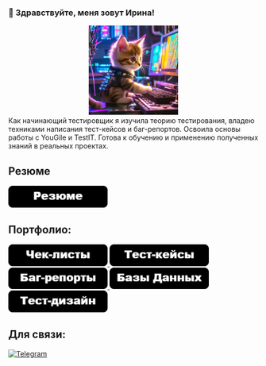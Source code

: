 ### 🎯 Здравствуйте, меня зовут Ирина!
<div align="center"> 
  <img src="https://github.com/IrinaSDr/irinasdr/blob/main/assets/cat.png" alt="The Cat" width="180"/>
</div>
Как начинающий тестировщик я изучила теорию тестирования, владею техниками написания тест-кейсов и баг-репортов. Освоила основы работы с YouGile и TestIT. 
Готова к обучению и применению полученных знаний в реальных проектах.

## Резюме 
<a href="https://drive.google.com/file/d/14tvfLk_NuSoB1IC5EEEz2vztKjx6Mjdx/view?usp=sharing" target="_blank">
  <img src="https://github.com/IrinaSDr/irinasdr/blob/main/assets/rez.png" alt="rezume" width="200"/>
</a>


## Портфолио:
<a href="https://docs.google.com/spreadsheets/d/1urQNjxcuVjekhh3uBRE5ml-wocPt8QRMuDcLoTZzw-E/edit?usp=sharing" target="_blank">
  <img src="https://github.com/IrinaSDr/irinasdr/blob/main/assets/chek.png" alt="Чек-листы" width="200"/>
</a>
<a href="https://docs.google.com/spreadsheets/d/1xWSQZ5o_ZcTzMX12lGDwwgHAtHIzQ5m8gipH63ILras/edit?usp=sharing" target="_blank">
  <img src="https://github.com/IrinaSDr/irinasdr/blob/main/assets/test.png" alt="Тест-кейсы" width="200"/>
</a>
<a href="https://docs.google.com/spreadsheets/d/1iDhfQma4gn-jIItFiwnZAnkW4QUuSeB_wAg5FsfW_Nc/edit?usp=sharing" target="_blank">
  <img src="https://github.com/IrinaSDr/irinasdr/blob/main/assets/bag.png" alt="Баг-репорты" width="200"/>
</a>
<a href="https://drive.google.com/file/d/1H2QiXJJjtYkr9EvjzrocTyyln2xc-t6P/view?usp=sharing" target="_blank">
  <img src="https://github.com/IrinaSDr/irinasdr/blob/main/assets/bd.png" alt="Базы Данных" width="200"/>
</a>
<a href="https://drive.google.com/file/d/19V8NpMo4zybqe4uDI6betNR0q9-o1UJS/view?usp=sharing" target="_blank">
  <img src="https://github.com/IrinaSDr/irinasdr/blob/main/assets/dizain.png" alt="Примеры техник тест-дизайна" width="200"/>
</a>


## Для связи:
[![Telegram](https://img.shields.io/badge/-Telegram-090909?style=for-the-badge&logo=telegram&logoColor=27A0D9)](https://t.me/irina_s_dr)
